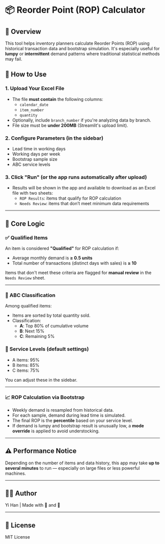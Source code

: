 # 📦 Reorder Point (ROP) Calculator

## 🧭 Overview
This tool helps inventory planners calculate Reorder Points (ROP) using historical transaction data and bootstrap simulation. It's especially useful for **lumpy** or **intermittent** demand patterns where traditional statistical methods may fail.

## 🚀 How to Use

### 1. Upload Your Excel File
- The file **must contain** the following columns:
  - `calendar_date`
  - `item_number`
  - `quantity`
- Optionally, include `branch_number` if you're analyzing data by branch.
- File size must be **under 200MB** (Streamlit's upload limit).

### 2. Configure Parameters (in the sidebar)
- Lead time in working days
- Working days per week
- Bootstrap sample size
- ABC service levels

### 3. Click **"Run"** (or the app runs automatically after upload)
- Results will be shown in the app and available to download as an Excel file with two sheets:
  - `ROP Results`: items that qualify for ROP calculation
  - `Needs Review`: items that don’t meet minimum data requirements

---

## 🧠 Core Logic

### ✅ Qualified Items
An item is considered **"Qualified"** for ROP calculation if:
- Average monthly demand is **≥ 0.5 units**
- Total number of transactions (distinct days with sales) is **≥ 10**

Items that don't meet these criteria are flagged for **manual review** in the `Needs Review` sheet.

---

### 🔢 ABC Classification
Among qualified items:
- Items are sorted by total quantity sold.
- Classification:
  - **A**: Top 80% of cumulative volume
  - **B**: Next 15%
  - **C**: Remaining 5%

### 🎯 Service Levels (default settings)
- A items: 95%
- B items: 85%
- C items: 75%

You can adjust these in the sidebar.

---

### 📈 ROP Calculation via Bootstrap
- Weekly demand is resampled from historical data.
- For each sample, demand during lead time is simulated.
- The final ROP is the **percentile** based on your service level.
- If demand is lumpy and bootstrap result is unusually low, a **mode override** is applied to avoid understocking.

---

## ⚠️ Performance Notice
Depending on the number of items and data history, this app may take **up to several minutes** to run — especially on large files or less powerful machines.

---

## 👨‍💻 Author
Yi Han | Made with 💪 and 🍵

---

## 📜 License
MIT License
